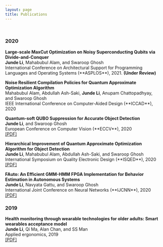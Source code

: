 ```yaml
---
layout: page
title: Publications
---
```


<!-- You can also browse my <a href="https://scholar.google.com/citations?user=i1uHh2sAAAAJ&hl=en">Google Scholar profile</a>. -->
<br />

<h3>
    <a name='2019'></a> 2020
</h3>


<div class="media">
    <div class="media-body">
       <p class="media-heading">
          <strong>Large-scale MaxCut Optimization on Noisy Superconducting Qubits via Divide-and-Conquer
</strong><br />
          <b>Junde Li</b>, Mahabubul Alam, and Swaroop Ghosh<br />
         International Conference on Architectural Support for Programming Languages and Operating Systems (**ASPLOS**), 2021. <b>(Under Review)</b> <br />
       </p>
    </div>
</div>

<div class="media">
    <div class="media-body">
       <p class="media-heading">
          <strong> Noise Resilient Compilation Policies for Quantum Approximate Optimization Algorithm
</strong><br />
          Mahabubul Alam, Abdullah Ash-Saki, <b>Junde Li</b>, Anupam Chattopadhyay, and Swaroop Ghosh<br />
          IEEE International Conference on Computer-Aided Design (**ICCAD**), 2020 <br />
       </p>
    </div>
</div>

<div class="media">
    <div class="media-body">
       <p class="media-heading">
          <strong>Quantum-soft QUBO Suppression for Accurate Object Detection
</strong><br />
          <b>Junde Li</b>, and Swaroop Ghosh<br />
         European Conference on Computer Vision (**ECCV**), 2020 <br />
           <a href="https://link.springer.com/chapter/10.1007/978-3-030-58526-6_10">[PDF]</a> 
       </p>
    </div>
</div>

<div class="media">
    <div class="media-body">
       <p class="media-heading">
          <strong>Hierarchical Improvement of Quantum Approximate Optimization Algorithm for Object Detection
</strong><br />
          <b>Junde Li</b>, Mahabubul Alam, Abdullah Ash-Saki, and Swaroop Ghosh<br />
         International Symposium on Quality Electronic Design (**ISQED**), 2020<br />
          <a href="https://github.com/jundeli/jundeli.github.io/blob/master/files/IJCNN2020-FAuto.pdf">[PDF]</a> 
       </p>
    </div>
</div>

<div class="media">
    <div class="media-body">
       <p class="media-heading">
          <strong>FAuto: An Efficient GMM-HMM FPGA Implementation for Behavior Estimation in Autonomous Systems
</strong><br />
          <b>Junde Li</b>, Navyata Gattu, and Swaroop Ghosh<br />
          International Joint Conference on Neural Networks (**IJCNN**), 2020<br />
          <a href="https://link.springer.com/chapter/10.1007/978-3-030-58526-6_10">[PDF]</a>
       </p>
    </div>
</div>


<h3>
    <a name='2019'></a> 2019
</h3>
<div class="media">
    <div class="media-body">
       <p class="media-heading">
          <strong>Health monitoring through wearable technologies for older adults: Smart wearables acceptance model
</strong><br />
          <b>Junde Li</b>, Qi Ma, Alan Chan, and SS Man<br />
          Applied ergonomics, 2019<br />
          <a href="https://github.com/jundeli/jundeli.github.io/blob/master/files/SWAM.pdf">[PDF]</a> 
       </p>
    </div>
</div>
